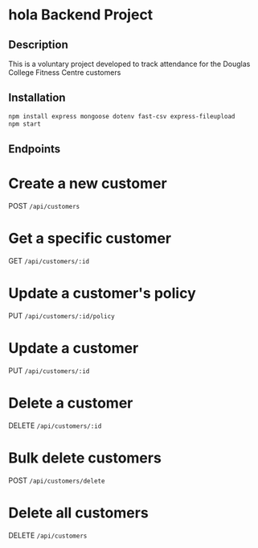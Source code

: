 # hola Backend Project

## Description

This is a voluntary project developed to track attendance for the Douglas College Fitness Centre customers

## Installation


```bash
npm install express mongoose dotenv fast-csv express-fileupload
npm start

```

## Endpoints

# Create a new customer
POST ```/api/customers```

# Get a specific customer
GET ```/api/customers/:id```

# Update a customer's policy
PUT ```/api/customers/:id/policy```

# Update a customer
PUT ```/api/customers/:id```

# Delete a customer
DELETE ```/api/customers/:id```

# Bulk delete customers
POST ```/api/customers/delete```

# Delete all customers
DELETE ```/api/customers```